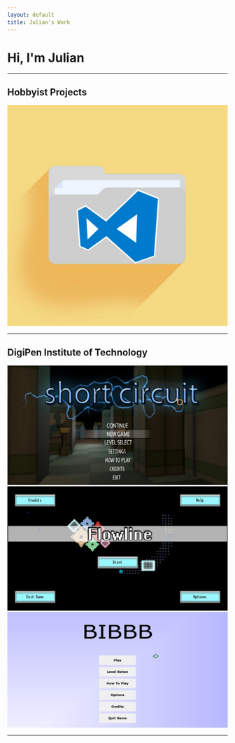 ```yaml
---
layout: default
title: Julian's Work
---
```

# Hi, I'm Julian

---

## Hobbyist Projects
<html>
    <div class="grid-menu">
        <a class="link" href="/projects/personal/vscode_explorer">
            <img class="img-thumb" src="/files/images/vscode_explorer.jpg" alt="VSCode File Explorer">
        </a>
        <!-- <a class="link" href="/projects/personal/biblicabot">
            <img class="img-thumb" src="/files/images/biblicabot.jpg" alt="Biblica Bot">
        </a> -->
    </div>
</html>

---

## DigiPen Institute of Technology
<html>
    <div class="grid-menu">
        <a class="link" href="/projects/school/shortcircuit">
            <img class="img-thumb" src="/files/images/ShortCircuit_1.jpg" alt="ShortCircuit">
        </a>
        <a class="link" href="/projects/school/flowline">
            <img class="img-thumb" src="/files/images/Flowline_1.jpg" alt="FlowLine">
        </a>
        <a class="link" href="/projects/school/bibbb">
            <img class="img-thumb" src="/files/images/BIBBB_1.jpg" alt="BIBBB">
        </a>
    </div>
</html>

---
